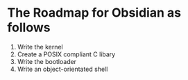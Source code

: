 # The Roadmap for Obsidian as follows



1. Write the kernel
2. Create a POSIX compliant C libary
2. Write the bootloader
4. Write an object-orientated shell
